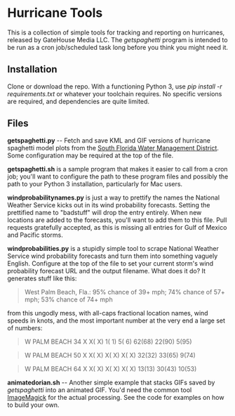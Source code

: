 # Hurricane Tools

This is a collection of simple tools for tracking and reporting on 
hurricanes, released by GateHouse Media LLC. The *getspaghetti* 
program is intended to be run as a cron job/scheduled task long before 
you think you might need it.

## Installation

Clone or download the repo. With a functioning Python 3, use *pip 
install -r requirements.txt* or whatever your toolchain requires. No 
specific versions are required, and dependencies are quite limited.

## Files

**getspaghetti.py** -- Fetch and save KML and GIF versions of hurricane 
spaghetti model plots from the [South Florida Water Management 
District](https://apps.sfwmd.gov/sfwmd/common/images/weather/plots.html). 
Some configuration may be required at the top of the file. 

**getspaghetti.sh** is a sample program that makes it easier to call 
from a cron job; you'll want to configure the path to these program 
files and possibly the path to your Python 3 installation, particularly 
for Mac users.

**windprobabilitynames.py** is just a way to prettify the 
names the National Weather Service kicks out in its wind probability 
forecasts. Setting the prettified name to "badstuff" will drop the entry 
entirely. When new locations are added to the forecasts, you'll want to 
add them to this file. Pull requests gratefully accepted, as this is 
missing all entries for Gulf of Mexico and Pacific storms. 

**windprobabilities.py** is a stupidly simple tool to scrape National 
Weather Service wind probability forecasts and turn them into something 
vaguely English. Configure at the top of the file to set your current 
storm's wind probability forecast URL and the output filename. What does 
it do? It generates stuff like this:

> West Palm Beach, Fla.: 95% chance of 39+ mph; 74% chance of 57+ mph; 53% chance of 74+ mph

from this ungodly mess, with all-caps fractional location names, wind 
speeds in knots, and the most important number at the very end a large 
set of numbers:

> W PALM BEACH 34 X X( X) 1( 1) 5( 6) 62(68) 22(90) 5(95)

> W PALM BEACH 50 X X( X) X( X) X( X) 32(32) 33(65) 9(74)

> W PALM BEACH 64 X X( X) X( X) X( X) 13(13) 30(43) 10(53)

**animatedorian.sh** -- Another simple example that stacks GIFs saved by *getspaghetti* into an animated GIF. You'd need the common tool [ImageMagick](https://imagemagick.org/) for the actual processing. See the code for examples on how to build your own.
